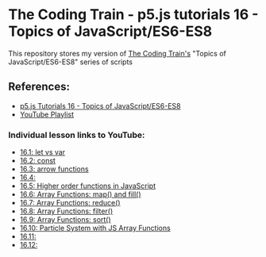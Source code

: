 # The Coding Train - p5.js tutorials 16 - Topics of JavaScript/ES6-ES8

This repository stores my version of [The Coding Train's](https://thecodingtrain.com/) "Topics of JavaScript/ES6-ES8" series of scripts

## References:

-    [p5.js Tutorials 16 - Topics of JavaScript/ES6-ES8](https://thecodingtrain.com/Tutorials/16-javascript-es6/)
-    [YouTube Playlist](https://www.youtube.com/playlist?list=PLRqwX-V7Uu6YgpA3Oht-7B4NBQwFVe3pr)

### Individual lesson links to YouTube:

-    [16.1: let vs var](https://youtu.be/q8SHaDQdul0)
-    [16.2: const](https://youtu.be/2iLVFyYwyRA)
-    [16.3: arrow functions](https://youtu.be/mrYMzpbFz18)
-    [16.4: ](https://youtu.be/Y8sMnRQYr3c)
-    [16.5: Higher order functions in JavaScript](https://youtu.be/H4awPsyugS0)
-    [16.6: Array Functions: map() and fill()](https://youtu.be/EnYlhbpzhU4)
-    [16.7: Array Functions: reduce()](https://youtu.be/-LFjnY1PEDA)
-    [16.8: Array Functions: filter()](https://youtu.be/qmnH5MT_luk)
-    [16.9: Array Functions: sort()](https://youtu.be/MWD-iKzR2c8)
-    [16.10: Particle System with JS Array Functions](https://youtu.be/m9bRVQ_-DXY)
-    [16.11: ]()
-    [16.12: ]()

